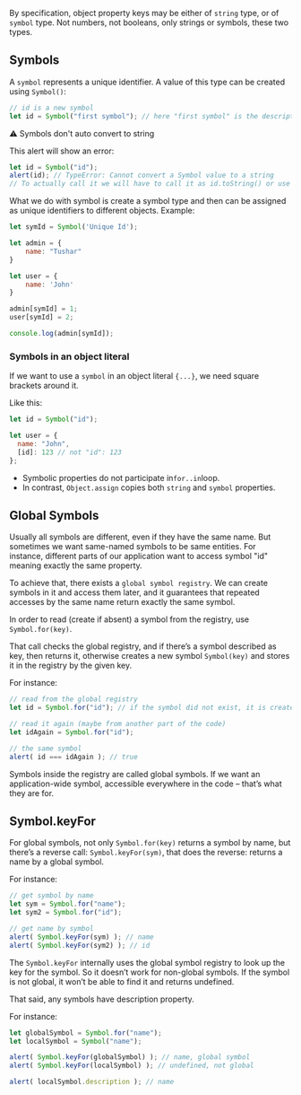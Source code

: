 By specification, object property keys may be either of ``string`` type, or of ``symbol`` type. Not numbers, not booleans, only strings or symbols, these two types.

## Symbols

A ``symbol`` represents a unique identifier.
A value of this type can be created using ```Symbol()```:

```js
// id is a new symbol
let id = Symbol("first symbol"); // here "first symbol" is the description of this symbol. 
```

⚠ Symbols don't auto convert to string  

This alert will show an error:
```js
let id = Symbol("id");
alert(id); // TypeError: Cannot convert a Symbol value to a string
// To actually call it we will have to call it as id.toString() or use Symbol.description to show the description only. 
```

What we do with symbol is create a symbol type and then can be assigned as unique identifiers to different objects.
Example: 
```js
let symId = Symbol('Unique Id');

let admin = {
    name: "Tushar"
}

let user = {
    name: 'John'
}

admin[symId] = 1;
user[symId] = 2; 

console.log(admin[symId]); 
```

### Symbols in an object literal
If we want to use a ``symbol`` in an object literal ``{...}``, we need square brackets around it.

Like this:
```js
let id = Symbol("id");

let user = {
  name: "John",
  [id]: 123 // not "id": 123
};
```
- Symbolic properties do not participate in`` for..in ``loop.
- In contrast, ``Object.assign`` copies both ``string`` and ``symbol`` properties. 

## Global Symbols
Usually all symbols are different, even if they have the same name. But sometimes we want same-named symbols to be same entities. For instance, different parts of our application want to access symbol "id" meaning exactly the same property.

To achieve that, there exists a ``global symbol registry``. We can create symbols in it and access them later, and it guarantees that repeated accesses by the same name return exactly the same symbol.

In order to read (create if absent) a symbol from the registry, use ``Symbol.for(key)``.

That call checks the global registry, and if there’s a symbol described as key, then returns it, otherwise creates a new symbol ``Symbol(key)`` and stores it in the registry by the given key.

For instance:
```js
// read from the global registry
let id = Symbol.for("id"); // if the symbol did not exist, it is created

// read it again (maybe from another part of the code)
let idAgain = Symbol.for("id");

// the same symbol
alert( id === idAgain ); // true
```
Symbols inside the registry are called global symbols. If we want an application-wide symbol, accessible everywhere in the code – that’s what they are for.

## Symbol.keyFor
For global symbols, not only ``Symbol.for(key)`` returns a symbol by name, but there’s a reverse call: ``Symbol.keyFor(sym)``, that does the reverse: returns a name by a global symbol.

For instance:
```js
// get symbol by name
let sym = Symbol.for("name");
let sym2 = Symbol.for("id");

// get name by symbol
alert( Symbol.keyFor(sym) ); // name
alert( Symbol.keyFor(sym2) ); // id
```
The ``Symbol.keyFor`` internally uses the global symbol registry to look up the key for the symbol. So it doesn’t work for non-global symbols. If the symbol is not global, it won’t be able to find it and returns undefined.

That said, any symbols have description property.

For instance:
```js
let globalSymbol = Symbol.for("name");
let localSymbol = Symbol("name");

alert( Symbol.keyFor(globalSymbol) ); // name, global symbol
alert( Symbol.keyFor(localSymbol) ); // undefined, not global

alert( localSymbol.description ); // name
```


